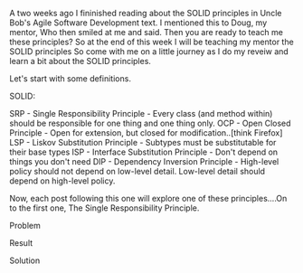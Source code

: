 A two weeks ago I fininished reading about the SOLID principles in Uncle Bob's Agile Software Development text. I mentioned this to Doug, my mentor,
Who then smiled at me and said. Then you are ready to teach me these principles? So at the end of this week I will be teaching my mentor the SOLID principles
So come with me on a little journey as I do my reveiw and learn a bit about the SOLID principles.

Let's start with some definitions.

SOLID:

SRP - Single Responsibility Principle 	- Every class (and method within) should be responsible for one thing and one thing only.
OCP - Open Closed Principle 			- Open for extension, but closed for modification..[think Firefox]
LSP - Liskov Substitution Principle 	- Subtypes must be substitutable for their base types
ISP - Interface Substitution Principle 	- Don't depend on things you don't need
DIP - Dependency Inversion Principle 	- High-level policy should not depend on low-level detail. Low-level detail should depend on high-level policy.
										  
										  

Now, each post following this one will explore one of these principles....On to the first one, The Single Responsibility Principle.


Problem

Result

Solution